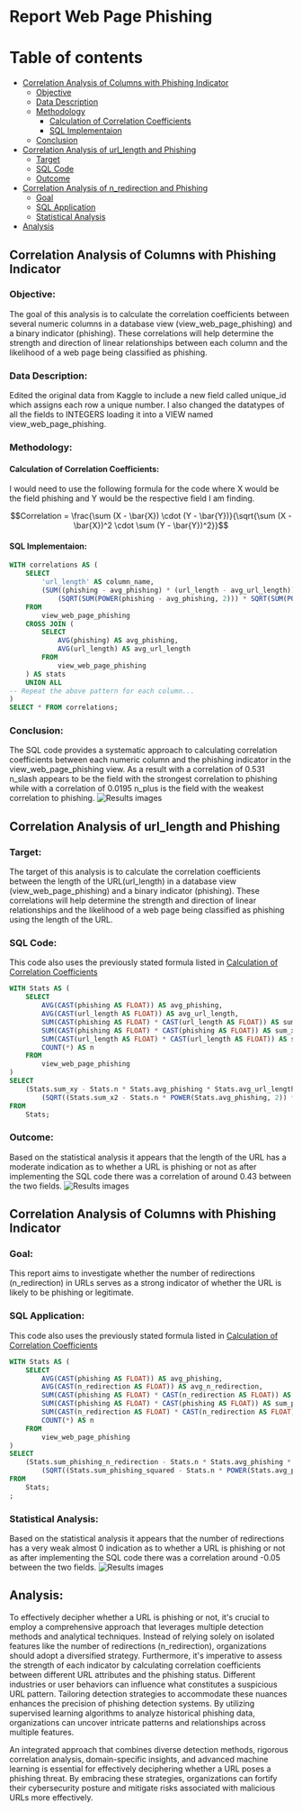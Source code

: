# Report Web Page Phishing

# Table of contents 

- [Correlation Analysis of Columns with Phishing Indicator](#correlation-analysis-of-columns-with-phishing-indicator)
  - [Objective](#objective)
  - [Data Description](#data-description)
  - [Methodology](#methodology)
    - [Calculation of Correlation Coefficients](#calculation-of-correlation-coefficients)
    - [SQL Implementaion](#SQL-implementaion)
  - [Conclusion](#conclusion)
- [Correlation Analysis of url_length and Phishing](#correlation-analysis-of-url_length-and-phishing)
  - [Target](#target)
  - [SQL Code](#SQL-code)
  - [Outcome](#outcome)
- [Correlation Analysis of n_redirection and Phishing](#correlation-analysis-of-n_redirection_and_phishing)
  - [Goal](#goal)
  - [SQL Application](#SQL-application)
  - [Statistical Analysis](#statistical_analysis)
-  [Analysis](#analysis)



## Correlation Analysis of Columns with Phishing Indicator

### Objective:
The goal of this analysis is to calculate the correlation coefficients between several numeric columns in a database view (view_web_page_phishing) and a binary indicator (phishing). These correlations will help determine the strength and direction of linear relationships between each column and the likelihood of a web page being classified as phishing.

### Data Description:
Edited the original data from Kaggle to include a new field called unique_id which assigns each row a unique number. I also changed the datatypes of all the fields to INTEGERS loading it into a VIEW named view_web_page_phishing. 

### Methodology:

#### Calculation of Correlation Coefficients:
I would need to use the following formula for the code where X would be the field phishing and Y would be the respective field I am finding.
```math
Correlation = \frac{\sum (X - \bar{X}) \cdot (Y - \bar{Y})}{\sqrt{\sum (X - \bar{X})^2 \cdot \sum (Y - \bar{Y})^2}}
```

#### SQL Implementaion:
```sql
WITH correlations AS (
    SELECT
        'url_length' AS column_name,
        (SUM((phishing - avg_phishing) * (url_length - avg_url_length)) / 
            (SQRT(SUM(POWER(phishing - avg_phishing, 2))) * SQRT(SUM(POWER(url_length - avg_url_length, 2))))) AS correlation
    FROM
        view_web_page_phishing
    CROSS JOIN (
        SELECT
            AVG(phishing) AS avg_phishing,
            AVG(url_length) AS avg_url_length
        FROM
            view_web_page_phishing
    ) AS stats
    UNION ALL
-- Repeat the above pattern for each column...
)
SELECT * FROM correlations;
```

### Conclusion:
The SQL code provides a systematic approach to calculating correlation coefficients between each numeric column and the phishing indicator in the view_web_page_phishing view. As a result with a correlation of 0.531 n_slash appears to be the field with the strongest correlation to phishing while with a correlation of 0.0195 n_plus is the field with the weakest correlation to phishing. 
![Results images](assets/images/results_1.png)

## Correlation Analysis of url_length and Phishing

### Target:
The target of this analysis is to calculate the correlation coefficients between the length of the URL(url_length) in a database view (view_web_page_phishing) and a binary indicator (phishing). These correlations will help determine the strength and direction of linear relationships and the likelihood of a web page being classified as phishing using the length of the URL.


### SQL Code:
This code also uses the previously stated formula listed in [Calculation of Correlation Coefficients](#calculation-of-correlation-coefficients)
```sql
WITH Stats AS (
    SELECT
        AVG(CAST(phishing AS FLOAT)) AS avg_phishing,
        AVG(CAST(url_length AS FLOAT)) AS avg_url_length,
        SUM(CAST(phishing AS FLOAT) * CAST(url_length AS FLOAT)) AS sum_xy,
        SUM(CAST(phishing AS FLOAT) * CAST(phishing AS FLOAT)) AS sum_x2,
        SUM(CAST(url_length AS FLOAT) * CAST(url_length AS FLOAT)) AS sum_y2,
        COUNT(*) AS n
    FROM
        view_web_page_phishing
)
SELECT
    (Stats.sum_xy - Stats.n * Stats.avg_phishing * Stats.avg_url_length) / 
        (SQRT((Stats.sum_x2 - Stats.n * POWER(Stats.avg_phishing, 2)) * (Stats.sum_y2 - Stats.n * POWER(Stats.avg_url_length, 2)))) AS correlation_coefficient
FROM
    Stats;
```

### Outcome:
Based on the statistical analysis it appears that the length of the URL has a moderate indication as to whether a URL is phishing or not as after implementing the SQL code there was a correlation of around 0.43 between the two fields.
![Results images](assets/images/url_length_results.png)


## Correlation Analysis of Columns with Phishing Indicator

### Goal:
This report aims to investigate whether the number of redirections (n_redirection) in URLs serves as a strong indicator of whether the URL is likely to be phishing or legitimate.

### SQL Application:
This code also uses the previously stated formula listed in [Calculation of Correlation Coefficients](#calculation-of-correlation-coefficients)
```sql
WITH Stats AS (
    SELECT
        AVG(CAST(phishing AS FLOAT)) AS avg_phishing,
        AVG(CAST(n_redirection AS FLOAT)) AS avg_n_redirection,
        SUM(CAST(phishing AS FLOAT) * CAST(n_redirection AS FLOAT)) AS sum_phishing_n_redirection,
        SUM(CAST(phishing AS FLOAT) * CAST(phishing AS FLOAT)) AS sum_phishing_squared,
        SUM(CAST(n_redirection AS FLOAT) * CAST(n_redirection AS FLOAT)) AS sum_n_redirection_squared,
        COUNT(*) AS n
    FROM
        view_web_page_phishing
)
SELECT
    (Stats.sum_phishing_n_redirection - Stats.n * Stats.avg_phishing * Stats.avg_n_redirection) / 
        (SQRT((Stats.sum_phishing_squared - Stats.n * POWER(Stats.avg_phishing, 2)) * (Stats.sum_n_redirection_squared - Stats.n * POWER(Stats.avg_n_redirection, 2)))) AS correlation_coefficient
FROM
    Stats;
;
```

### Statistical Analysis:
Based on the statistical analysis it appears that the number of redirections has a very weak almost 0 indication as to whether a URL is phishing or not as after implementing the SQL code there was a correlation around -0.05 between the two fields.
![Results images](assets/images/n_redirections.png)


## Analysis:
  To effectively decipher whether a URL is phishing or not, it's crucial to employ a comprehensive approach that leverages multiple detection methods and analytical techniques. Instead of relying solely on isolated features like the number of redirections (n_redirection), organizations should adopt a diversified strategy. Furthermore, it's imperative to assess the strength of each indicator by calculating correlation coefficients between different URL attributes and the phishing status. Different industries or user behaviors can influence what constitutes a suspicious URL pattern. Tailoring detection strategies to accommodate these nuances enhances the precision of phishing detection systems. By utilizing supervised learning algorithms to analyze historical phishing data, organizations can uncover intricate patterns and relationships across multiple features.

  An integrated approach that combines diverse detection methods, rigorous correlation analysis, domain-specific insights, and advanced machine learning is essential for effectively deciphering whether a URL poses a phishing threat. By embracing these strategies, organizations can fortify their cybersecurity posture and mitigate risks associated with malicious URLs more effectively.

